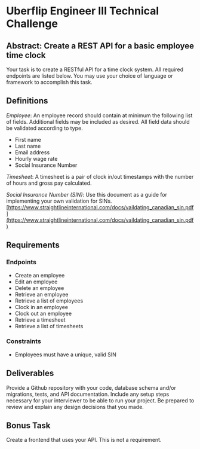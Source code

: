 # Uberflip Engineer III Technical Challenge

## Abstract: Create a REST API for a basic employee time clock

Your task is to create a RESTful API for a time clock system.  All required endpoints are listed below. You may use your choice of language or framework to accomplish this task.

## Definitions

*Employee*: An employee record should contain at minimum the following list of fields.  Additional fields may be included as desired.  All field data should be validated according to type.

- First name
- Last name
- Email address
- Hourly wage rate
- Social Insurance Number

*Timesheet*: A timesheet is a pair of clock in/out timestamps with the number of hours and gross pay calculated.  

*Social Insurance Number (SIN)*: Use this document as a guide for implementing your own validation for SINs. [https://www.straightlineinternational.com/docs/vaildating_canadian_sin.pdf](https://www.straightlineinternational.com/docs/vaildating_canadian_sin.pdf)

## Requirements

### Endpoints

- Create an employee
- Edit an employee
- Delete an employee
- Retrieve an employee
- Retrieve a list of employees
- Clock in an employee
- Clock out an employee
- Retrieve a timesheet
- Retrieve a list of timesheets

### Constraints

- Employees must have a unique, valid SIN

## Deliverables

Provide a Github repository with your code, database schema and/or migrations, tests, and API documentation.  Include any setup steps necessary for your interviewer to be able to run your project.  Be prepared to review and explain any design decisions that you made.

## Bonus Task

Create a frontend that uses your API.  This is not a requirement.

